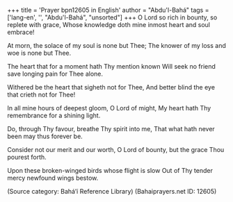 +++
title = 'Prayer bpn12605 in English'
author = "Abdu'l-Bahá"
tags = ['lang-en', '', "Abdu'l-Bahá", "unsorted"]
+++
O Lord so rich in bounty, so replete with grace,
Whose knowledge doth mine inmost heart and soul embrace!


At morn, the solace of my soul is none but Thee; 
The knower of my loss and woe is none but Thee.

The heart that for a moment hath Thy mention known 
Will seek no friend save longing pain for Thee alone.

Withered be the heart that sigheth not for Thee, 
And better blind the eye that crieth not for Thee!

In all mine hours of deepest gloom, O Lord of might, 
My heart hath Thy remembrance for a shining light.

Do, through Thy favour, breathe Thy spirit into me, 
That what hath never been may thus forever be.

Consider not our merit and our worth,
O Lord of bounty, but the grace Thou pourest forth.

Upon these broken-winged birds whose flight is slow 
Out of Thy tender mercy newfound wings bestow.

(Source category: Bahá’í Reference Library)
(Bahaiprayers.net ID: 12605)
